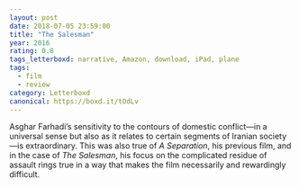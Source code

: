```yaml
---
layout: post 
date: 2018-07-05 23:59:00
title: "The Salesman"
year: 2016
rating: 0.8
tags_letterboxd: narrative, Amazon, download, iPad, plane
tags:
  - film
  - review
category: Letterboxd
canonical: https://boxd.it/tOdLv
---
```


Asghar Farhadi’s sensitivity to the contours of domestic conflict—in a universal sense but also as it relates to certain segments of Iranian society—is extraordinary. This was also true of <cite>A Separation</cite>, his previous film, and in the case of <cite>The Salesman</cite>, his focus on the complicated residue of assault rings true in a way that makes the film necessarily and rewardingly difficult.